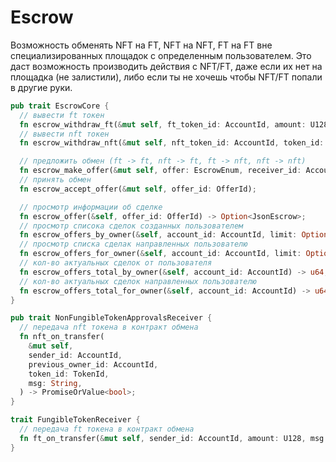 # Escrow

Возможность обменять NFT на FT, NFT на NFT, FT на FT вне специализированных площадок с определенным пользователем. Это даст возможность производить действия с NFT/FT, даже если их нет на площадка (не залистили), либо если ты не хочешь чтобы NFT/FT попали в другие руки.


```rust
pub trait EscrowCore {
  // вывести ft токен
  fn escrow_withdraw_ft(&mut self, ft_token_id: AccountId, amount: U128);
  // вывести nft токен
  fn escrow_withdraw_nft(&mut self, nft_token_id: AccountId, token_id: TokenId);

  // предложить обмен (ft -> ft, nft -> ft, ft -> nft, nft -> nft)
  fn escrow_make_offer(&mut self, offer: EscrowEnum, receiver_id: AccountId) -> JsonEscrow;
  // принять обмен
  fn escrow_accept_offer(&mut self, offer_id: OfferId);

  // просмотр информации об сделке
  fn escrow_offer(&self, offer_id: OfferId) -> Option<JsonEscrow>;
  // просмотр списока сделок созданных пользователем
  fn escrow_offers_by_owner(&self, account_id: AccountId, limit: Option<u64>, offset: Option<U128>) -> Vec<JsonEscrow>;
  // просмотр списка сделак направленных пользователю
  fn escrow_offers_for_owner(&self, account_id: AccountId, limit: Option<u64>, offset: Option<U128>) -> Vec<JsonEscrow>;
  // кол-во актуальных сделок от пользователя
  fn escrow_offers_total_by_owner(&self, account_id: AccountId) -> u64;
  // кол-во актуальных сделок направленных пользователю
  fn escrow_offers_total_for_owner(&self, account_id: AccountId) -> u64;
}

pub trait NonFungibleTokenApprovalsReceiver {
  // передача nft токена в контракт обмена
  fn nft_on_transfer(
    &mut self,
    sender_id: AccountId,
    previous_owner_id: AccountId,
    token_id: TokenId,
    msg: String,
  ) -> PromiseOrValue<bool>;
}

trait FungibleTokenReceiver {
  // передача ft токена в контракт обмена
  fn ft_on_transfer(&mut self, sender_id: AccountId, amount: U128, msg: String) -> PromiseOrValue<U128>;
}
```
